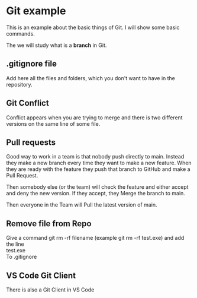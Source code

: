 # Git example

This is an example about the basic things of Git. I will show some basic commands.

The we will study what is a **branch** in Git.

## .gitignore file

Add here all the files and folders, which you don't want to have in the repository.

## Git Conflict

Conflict appears when you are trying to merge and there is two different versions on the same line of some file.

## Pull requests

Good way to work in a team is that nobody push directly to main. Instead they make a new branch every time they want to make a new feature. When they are ready with the feature they push that branch to GitHub and make a Pull Request.

Then somebody else (or the team) will check the feature and either accept and deny the new version. If they accept, they Merge the branch to main.

Then everyone in the Team will Pull the latest version of main.

## Remove file from Repo 

Give a command git rm -rf filename (example git rm -rf test.exe) and add the line <br>
test.exe
<br>
To .gitignore

## VS Code Git Client

There is also a Git Client in VS Code